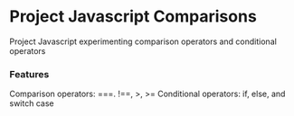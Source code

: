 # Project Javascript Comparisons

Project Javascript experimenting comparison operators and conditional operators 

### Features 

Comparison operators: ===. !==, >, >= 
Conditional operators: if, else, and switch case

